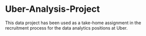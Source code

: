 # Uber-Analysis-Project
This data project has been used as a take-home assignment in the recruitment process for the data analytics positions at Uber.
